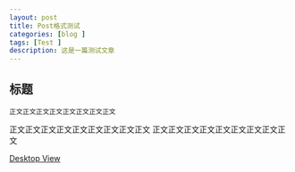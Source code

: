 ```yaml
---
layout: post
title: Post格式测试
categories: [blog ]
tags: [Test ]
description: 这是一篇测试文章
---
```


## 标题
    正文正文正文正文正文正文正文正文
正文正文正文正文正文正文正文正文正文
正文正文正文正文正文正文正文正文正文

[Desktop View](/assets/img/favicons/android-chrome-512x512.png)